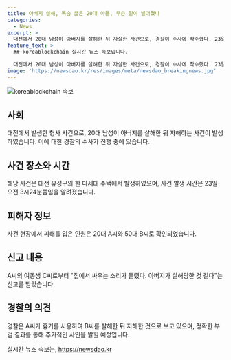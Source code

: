 ```yaml
---
title: 아버지 살해, 목숨 끊은 20대 아들, 무슨 일이 벌어졌나
categories:
  - News
excerpt: >
  대전에서 20대 남성이 아버지를 살해한 뒤 자살한 사건으로, 경찰이 수사에 착수했다. 23일 오전 3시24분쯤 대전 유성구의 주택에서 발견됐는데, 20대 A씨와 부친 50대 B씨가 흉기에 찔린 채 발견되었다. A·B씨는 병원으로 옮겨졌지만 숨졌고, 여동생 C씨는 신고했다. 경찰은 A씨가 B씨를 살해한 뒤 자해한 것으로 보고 수사 중이며, 부검을 통해 정확한 사인을 밝힐 예정이라고 전했다. (문자수: 150)
feature_text: >
  ## koreablockchain 실시간 뉴스 속보입니다.

  대전에서 20대 남성이 아버지를 살해한 뒤 자살한 사건으로, 경찰이 수사에 착수했다. 23일 오전 3시24분쯤 대전 유성구의 주택에서 발견됐는데, 20대 A씨와 부친 50대 B씨가 흉기에 찔린 채 발견되었다. A·B씨는 병원으로 옮겨졌지만 숨졌고, 여동생 C씨는 신고했다. 경찰은 A씨가 B씨를 살해한 뒤 자해한 것으로 보고 수사 중이며, 부검을 통해 정확한 사인을 밝힐 예정이라고 전했다. (문자수: 150)
image: 'https://newsdao.kr/res/images/meta/newsdao_breakingnews.jpg'
---
```


<p><img src="https://newsdao.kr/res/images/meta/newsdao_breakingnews.jpg" alt="koreablockchain 속보" /></p>

<h2 data-ke-size="size26">사회</h2>

<p data-ke-size="size16">대전에서 발생한 형사 사건으로, 20대 남성이 아버지를 살해한 뒤 자해하는 사건이 발생하였습니다. 이에 대한 경찰의 수사가 진행 중에 있습니다.</p>

<h2 data-ke-size="size26">사건 장소와 시간</h2>

<p data-ke-size="size16">해당 사건은 대전 유성구의 한 다세대 주택에서 발생하였으며, 사건 발생 시간은 23일 오전 3시24분쯤임을 알려졌습니다.</p>

<h2 data-ke-size="size26">피해자 정보</h2>

<p data-ke-size="size16">사건 현장에서 피해를 입은 인원은 20대 A씨와 50대 B씨로 확인되었습니다.</p>

<h2 data-ke-size="size26">신고 내용</h2>

<p data-ke-size="size16">A씨의 여동생 C씨로부터 "집에서 싸우는 소리가 들렸다. 아버지가 살해당한 것 같다"는 신고를 받았습니다.</p>

<h2 data-ke-size="size26">경찰의 의견</h2>

<p data-ke-size="size16">경찰은 A씨가 흉기를 사용하여 B씨를 살해한 뒤 자해한 것으로 보고 있으며, 정확한 부검 결과를 통해 추가적인 사인을 밝힐 예정입니다.</p>
실시간 뉴스 속보는, <a href="https://newsdao.kr" rel="dofollow">https://newsdao.kr</a>


